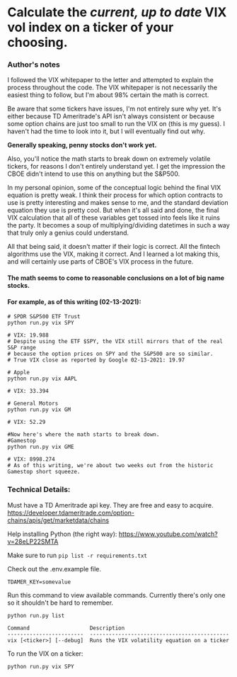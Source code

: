 # Calculate the *current, up to date* VIX vol index on a ticker of your choosing.

### Author's notes
I followed the VIX whitepaper to the letter and attempted to explain the process throughout the code. The VIX whitepaper is not necessarily the easiest thing to follow, but I'm about 98% certain the math is correct. 

Be aware that some tickers have issues, I'm not entirely sure why yet. It's either because TD Ameritrade's API isn't always 
consistent or because some option chains are just too small to run the VIX on (this is my guess). I haven't had the time to look into it, but I will eventually find out why. 

**Generally speaking, penny stocks don't work yet.**

Also, you'll notice the math starts to break down on extremely volatile tickers, for reasons I don't entirely understand yet. I get the impression the CBOE didn't intend to use this on anything but the S&P500. 

In my personal opinion, some of the conceptual logic behind the final VIX equation is pretty weak. I think their process for which option contracts to use is pretty interesting and makes sense to me, and the standard deviation equation they use is pretty cool. But when it's all said and done, the final VIX calculation that all of these variables get tossed into feels like it ruins the party. It becomes a soup of multiplying/dividing datetimes in such a way that truly only a genius could understand.

All that being said, it doesn't matter if their logic is correct. All the fintech algorithms use the VIX, making it correct. 
And I learned a lot making this, and will certainly use parts of CBOE's VIX process in the future.

#### The math seems to come to reasonable conclusions on a lot of big name stocks. 
#### For example, as of this writing (02-13-2021):
```
# SPDR S&P500 ETF Trust
python run.py vix SPY

# VIX: 19.988 
# Despite using the ETF $SPY, the VIX still mirrors that of the real S&P range 
# because the option prices on SPY and the S&P500 are so similar.
# True VIX close as reported by Google 02-13-2021: 19.97

# Apple
python run.py vix AAPL

# VIX: 33.394

# General Motors
python run.py vix GM

# VIX: 52.29

#Now here's where the math starts to break down.
#Gamestop
python run.py vix GME

# VIX: 8998.274
# As of this writing, we're about two weeks out from the historic Gamestop short squeeze. 

```

### Technical Details:

Must have a TD Ameritrade api key. They are free and easy to acquire.
https://developer.tdameritrade.com/option-chains/apis/get/marketdata/chains

Help installing Python (the right way):
https://www.youtube.com/watch?v=28eLP22SMTA


Make sure to run ```pip list -r requirements.txt```

Check out the .env.example file.

```
TDAMER_KEY=somevalue
```

Run this command to view available commands. Currently there's only one so it shouldn't be hard to remember.


```python run.py list```

```
Command                   Description
------------------------  --------------------------------------------
vix [<ticker>] [--debug]  Runs the VIX volatility equation on a ticker
```

To run the VIX on a ticker:
```
python run.py vix SPY
```


